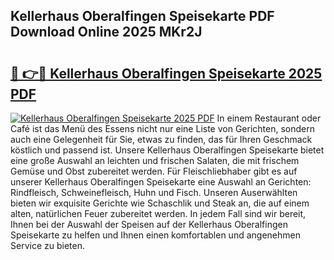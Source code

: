 ## Kellerhaus Oberalfingen Speisekarte PDF Download Online 2025 MKr2J

# <h2><a href="http://gc93qj.nevu.top/?p=Kellerhaus+Oberalfingen+Speisekarte">🔗 👉🔴 Kellerhaus Oberalfingen Speisekarte 2025 PDF</a></h2>

[![Kellerhaus Oberalfingen Speisekarte 2025 PDF](https://i.imgur.com/dBaPXMq.png)](http://gc93qj.nevu.top/?p=Kellerhaus+Oberalfingen+Speisekarte)
In einem Restaurant oder Café ist das Menü des Essens nicht nur eine Liste von Gerichten, sondern auch eine Gelegenheit für Sie, etwas zu finden, das für Ihren Geschmack köstlich und passend ist. Unsere Kellerhaus Oberalfingen Speisekarte bietet eine große Auswahl an leichten und frischen Salaten, die mit frischem Gemüse und Obst zubereitet werden. Für Fleischliebhaber gibt es auf unserer Kellerhaus Oberalfingen Speisekarte eine Auswahl an Gerichten: Rindfleisch, Schweinefleisch, Huhn und Fisch. Unseren Auserwählten bieten wir exquisite Gerichte wie Schaschlik und Steak an, die auf einem alten, natürlichen Feuer zubereitet werden. In jedem Fall sind wir bereit, Ihnen bei der Auswahl der Speisen auf der Kellerhaus Oberalfingen Speisekarte zu helfen und Ihnen einen komfortablen und angenehmen Service zu bieten.
